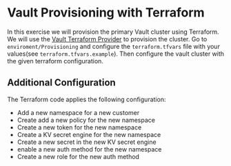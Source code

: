 Vault Provisioning with Terraform
===

In this exercise we will provision the primary Vault cluster using Terraform. We will use the [Vault Terraform Provider](https://www.terraform.io/docs/providers/vault/index.html) to provision the cluster.
Go to `enviroment/Provisioning` and configure the `terraform.tfvars` file with
your values(see `terraform.tfvars.example`). Then configure the vault cluster
with the given terraform configuration.

## Additional Configuration

The Terraform code applies the following configuration:

- Add a new namespace for a new customer
- Create add a new policy for the new namespace
- Create a new token for the new namespace
- Create a KV secret engine for the new namespace
- Create a new secret in the new KV secret engine
- enable a new auth method for the new namespace
- Create a new role for the new auth method
